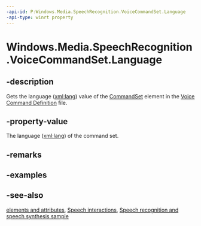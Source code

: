 ```yaml
---
-api-id: P:Windows.Media.SpeechRecognition.VoiceCommandSet.Language
-api-type: winrt property
---
```


<!-- Property syntax
public string Language { get; }
-->

# Windows.Media.SpeechRecognition.VoiceCommandSet.Language

## -description
Gets the language ([xml:lang](/uwp/schemas/voicecommands/voice-command-elements-and-attributes-1-2)) value of the [CommandSet](/uwp/schemas/voicecommands/voice-command-elements-and-attributes-1-2) element in the [Voice Command Definition](/uwp/schemas/voicecommands/voice-command-elements-and-attributes-1-2) file.

## -property-value
The language ([xml:lang](/uwp/schemas/voicecommands/voice-command-elements-and-attributes-1-2)) of the command set.

## -remarks

## -examples

## -see-also
[elements and attributes](/uwp/schemas/voicecommands/voice-command-elements-and-attributes-1-2), [Speech interactions](/windows/uwp/input-and-devices/speech-interactions), [Speech recognition and speech synthesis sample](https://github.com/Microsoft/Windows-universal-samples/tree/master/Samples/SpeechRecognitionAndSynthesis)
